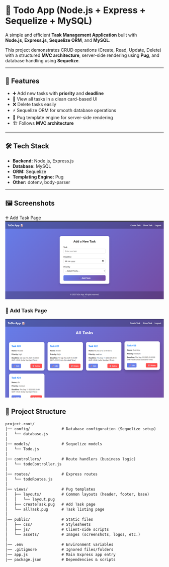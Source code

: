 # 📝 Todo App (Node.js + Express + Sequelize + MySQL)

A simple and efficient **Task Management Application** built with  
**Node.js**, **Express.js**, **Sequelize ORM**, and **MySQL**.  

This project demonstrates CRUD operations (Create, Read, Update, Delete) with a structured **MVC architecture**, server-side rendering using **Pug**, and database handling using **Sequelize**.

---

## 🚀 Features
- ➕ Add new tasks with **priority** and **deadline**
- 📃 View all tasks in a clean card-based UI
- ❌ Delete tasks easily
- ⚡ Sequelize ORM for smooth database operations
- 🎨 Pug template engine for server-side rendering
- 🏗️ Follows **MVC architecture**

---

## 🛠️ Tech Stack
- **Backend:** Node.js, Express.js
- **Database:** MySQL
- **ORM:** Sequelize
- **Templating Engine:** Pug
- **Other:** dotenv, body-parser

---
## 🖼️ Screenshots
➕ Add Task Page
![Add Task Page](./public/assets/createTask.png)

### 📌 Add Task Page
![Task List Page](./public/assets/allTask.png) 

## 📂 Project Structure

```plaintext
project-root/
│── config/              # Database configuration (Sequelize setup)
│   └── database.js
│
│── models/              # Sequelize models
│   └── Todo.js
│
│── controllers/         # Route handlers (business logic)
│   └── todoController.js
│
│── routes/              # Express routes
│   └── todoRoutes.js
│
│── views/               # Pug templates
│   ├── layouts/         # Common layouts (header, footer, base)
│   │   └── layout.pug
│   ├── createTask.pug   # Add Task page
│   └── allTask.pug      # Task listing page
│
│── public/              # Static files
│   ├── css/             # Stylesheets
│   ├── js/              # Client-side scripts
│   └── assets/          # Images (screenshots, logos, etc.)
│
│── .env                 # Environment variables
│── .gitignore           # Ignored files/folders
│── app.js               # Main Express app entry
│── package.json         # Dependencies & scripts
